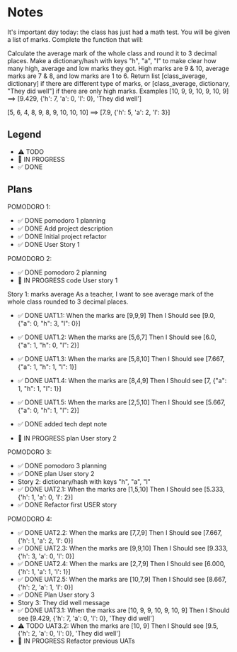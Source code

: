 # Notes

It's important day today: the class has just had a math test. You will be given a list of marks. Complete the function that will:

Calculate the average mark of the whole class and round it to 3 decimal places.
Make a dictionary/hash with keys "h", "a", "l" to make clear how many high, average and low marks they got. High marks are 9 & 10, average marks are 7 & 8, and low marks are 1 to 6.
Return list [class_average, dictionary] if there are different type of marks, or [class_average, dictionary, "They did well"] if there are only high marks.
Examples
[10, 9, 9, 10, 9, 10, 9] ==> [9.429, {'h': 7, 'a': 0, 'l': 0}, 'They did well']

[5, 6, 4, 8, 9, 8, 9, 10, 10, 10] ==> [7.9, {'h': 5, 'a': 2, 'l': 3}]

## Legend
- ⚠ TODO
- 🚧 IN PROGRESS
- ✅ DONE

## Plans

POMODORO 1:
- ✅ DONE pomodoro 1 planning
- ✅ DONE Add project description 
- ✅ DONE Initial project refactor 
- ✅ DONE User Story 1

POMODORO 2:
- ✅ DONE pomodoro 2 planning
- 🚧 IN PROGRESS code User story 1

Story 1: marks average
As a teacher, I want to see average mark of the whole class rounded to 3 decimal places.
- ✅ DONE UAT1.1: When the marks are [9,9,9] Then I Should see [9.0, {"a": 0, "h": 3, "l": 0}]
- ✅ DONE UAT1.2: When the marks are [5,6,7] Then I Should see [6.0, {"a": 1, "h": 0, "l": 2}]
- ✅ DONE UAT1.3: When the marks are [5,8,10] Then I Should see [7.667, {"a": 1, "h": 1, "l": 1}]
- ✅ DONE UAT1.4: When the marks are [8,4,9] Then I Should see [7, {"a": 1, "h": 1, "l": 1}]
- ✅ DONE UAT1.5: When the marks are [2,5,10] Then I Should see [5.667, {"a": 0, "h": 1, "l": 2}]

- ✅ DONE added tech dept note
- 🚧 IN PROGRESS plan User story 2

POMODORO 3:
- ✅ DONE pomodoro 3 planning
- ✅ DONE plan User story 2
- Story 2: dictionary/hash with keys "h", "a", "l"
- ✅ DONE UAT2.1: When the marks are [1,5,10] Then I Should see [5.333, {'h': 1, 'a': 0, 'l': 2}]
- ✅ DONE Refactor first USER story


POMODORO 4:
- ✅ DONE UAT2.2: When the marks are [7,7,9] Then I Should see [7.667, {'h': 1, 'a': 2, 'l': 0}]
- ✅ DONE UAT2.3: When the marks are [9,9,10] Then I Should see [9.333, {'h': 3, 'a': 0, 'l': 0}]
- ✅ DONE UAT2.4: When the marks are [2,7,9] Then I Should see [6.000, {'h': 1, 'a': 1, 'l': 1}]
- ✅ DONE UAT2.5: When the marks are [10,7,9] Then I Should see [8.667, {'h': 2, 'a': 1, 'l': 0}]
- ✅ DONE Plan User story 3
- Story 3: They did well message
- ✅ DONE UAT3.1: When the marks are [10, 9, 9, 10, 9, 10, 9] Then I Should see [9.429, {'h': 7, 'a': 0, 'l': 0}, 'They did well']
- ⚠ TODO UAT3.2: When the marks are [10, 9] Then I Should see [9.5, {'h': 2, 'a': 0, 'l': 0}, 'They did well']
- 🚧 IN PROGRESS Refactor previous UATs 